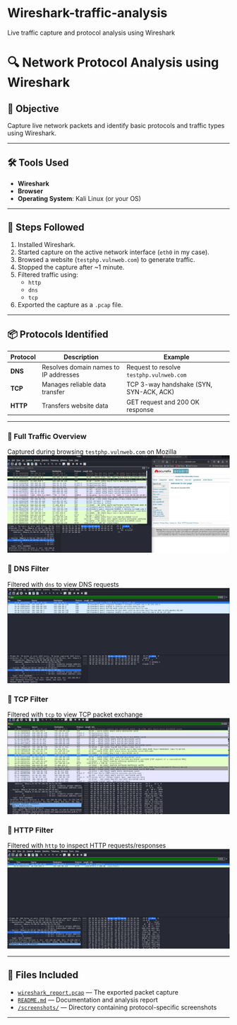 # Wireshark-traffic-analysis
Live traffic capture and protocol analysis using Wireshark


# 🔍 Network Protocol Analysis using Wireshark

## 📌 Objective
Capture live network packets and identify basic protocols and traffic types using Wireshark.

---

## 🛠️ Tools Used
- **Wireshark**
- **Browser**
- **Operating System**: Kali Linux (or your OS)

---

## 📡 Steps Followed

1. Installed Wireshark.
2. Started capture on the active network interface (`eth0` in my case).
3. Browsed a website (`testphp.vulnweb.com`) to generate traffic.
4. Stopped the capture after ~1 minute.
5. Filtered traffic using:
   - `http`
   - `dns`
   - `tcp`
6. Exported the capture as a `.pcap` file.

---

## 📦 Protocols Identified

| Protocol | Description | Example |
|----------|-------------|---------|
| **DNS**  | Resolves domain names to IP addresses | Request to resolve `testphp.vulnweb.com` |
| **TCP**  | Manages reliable data transfer | TCP 3-way handshake (SYN, SYN-ACK, ACK) |
| **HTTP** | Transfers website data | GET request and 200 OK response |

---


### 🔹 Full Traffic Overview  
Captured during browsing `testphp.vulnweb.com` on Mozilla  
![Full Traffic Screenshot](screenshots/overview.jpg)

### 🔹 DNS Filter  
Filtered with `dns` to view DNS requests  
![DNS Screenshot](screenshots/dns.jpg)

### 🔹 TCP Filter  
Filtered with `tcp` to view TCP packet exchange  
![TCP Screenshot](screenshots/tcp.jpg)

### 🔹 HTTP Filter  
Filtered with `http` to inspect HTTP requests/responses  
![HTTP Screenshot](screenshots/http.jpg)

---

## 📁 Files Included

- [`wireshark_report.pcap`](./wireshark_report.pcap) — The exported packet capture
- [`README.md`](./README.md) — Documentation and analysis report
- [`/screenshots/`](./screenshots) — Directory containing protocol-specific screenshots

---


